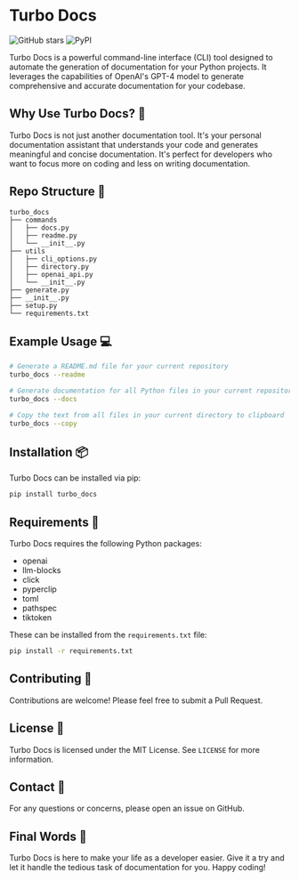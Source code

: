 # Turbo Docs

![GitHub stars](https://img.shields.io/github/stars/voynow/turbo-docs?style=social)
![PyPI](https://img.shields.io/pypi/v/turbo_docs)

Turbo Docs is a powerful command-line interface (CLI) tool designed to automate the generation of documentation for your Python projects. It leverages the capabilities of OpenAI's GPT-4 model to generate comprehensive and accurate documentation for your codebase. 

## Why Use Turbo Docs? 🚀

Turbo Docs is not just another documentation tool. It's your personal documentation assistant that understands your code and generates meaningful and concise documentation. It's perfect for developers who want to focus more on coding and less on writing documentation. 

## Repo Structure 📂

```
turbo_docs
├── commands
│   ├── docs.py
│   ├── readme.py
│   └── __init__.py
├── utils
│   ├── cli_options.py
│   ├── directory.py
│   ├── openai_api.py
│   └── __init__.py
├── generate.py
├── __init__.py
├── setup.py
└── requirements.txt
```

## Example Usage 💻

```bash
# Generate a README.md file for your current repository
turbo_docs --readme

# Generate documentation for all Python files in your current repository
turbo_docs --docs

# Copy the text from all files in your current directory to clipboard
turbo_docs --copy
```

## Installation 📦

Turbo Docs can be installed via pip:

```bash
pip install turbo_docs
```

## Requirements 📄

Turbo Docs requires the following Python packages:

- openai
- llm-blocks
- click
- pyperclip
- toml
- pathspec
- tiktoken

These can be installed from the `requirements.txt` file:

```bash
pip install -r requirements.txt
```

## Contributing 🤝

Contributions are welcome! Please feel free to submit a Pull Request.

## License 📝

Turbo Docs is licensed under the MIT License. See `LICENSE` for more information.

## Contact 📧

For any questions or concerns, please open an issue on GitHub.

## Final Words 🎉

Turbo Docs is here to make your life as a developer easier. Give it a try and let it handle the tedious task of documentation for you. Happy coding!
